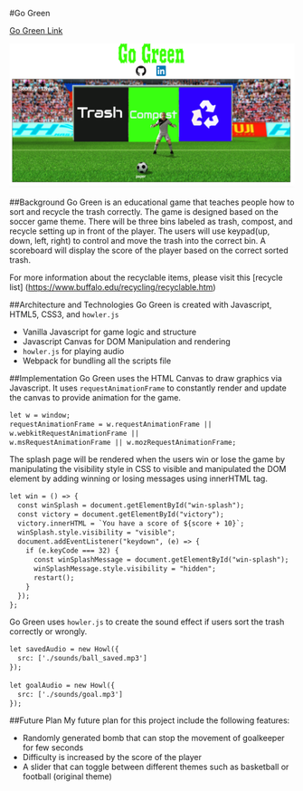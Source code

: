 #Go Green

[Go Green Link](https://huijunyam.github.io/GoGreen/)

![image of game design](./images/game_design.png)

##Background
Go Green is an educational game that teaches people how to sort and recycle the trash correctly. The game is designed based on the soccer game theme. There will be three bins labeled as trash, compost, and recycle setting up in front of the player. The users will use keypad(up, down, left, right) to control and move the trash into the correct bin. A scoreboard will display the score of the player based on the correct sorted trash.  

For more information about the recyclable items, please visit this [recycle list] (https://www.buffalo.edu/recycling/recyclable.htm)

##Architecture and Technologies
Go Green is created with Javascript, HTML5, CSS3, and `howler.js`
- Vanilla Javascript for game logic and structure
- Javascript Canvas for DOM Manipulation and rendering
- `howler.js` for playing audio
- Webpack for bundling all the scripts file

##Implementation
Go Green uses the HTML Canvas to draw graphics via Javascript. It uses `requestAnimationFrame` to constantly render and update the canvas to provide animation for the game.
```
let w = window;
requestAnimationFrame = w.requestAnimationFrame || w.webkitRequestAnimationFrame ||
w.msRequestAnimationFrame || w.mozRequestAnimationFrame;
```

The splash page will be rendered when the users win or lose the game by manipulating the visibility style in CSS to visible and manipulated the DOM element by adding winning or losing messages using innerHTML tag.
```
let win = () => {
  const winSplash = document.getElementById("win-splash");
  const victory = document.getElementById("victory");
  victory.innerHTML = `You have a score of ${score + 10}`;
  winSplash.style.visibility = "visible";
  document.addEventListener("keydown", (e) => {
    if (e.keyCode === 32) {
      const winSplashMessage = document.getElementById("win-splash");
      winSplashMessage.style.visibility = "hidden";
      restart();
    }
  });
};
```

Go Green uses `howler.js` to create the sound effect if users sort the trash correctly or wrongly.
```
let savedAudio = new Howl({
  src: ['./sounds/ball_saved.mp3']
});

let goalAudio = new Howl({
  src: ['./sounds/goal.mp3']
});
```

##Future Plan
My future plan for this project include the following features:
- Randomly generated bomb that can stop the movement of goalkeeper for few seconds
- Difficulty is increased by the score of the player
- A slider that can toggle between different themes such as basketball or football (original theme)
